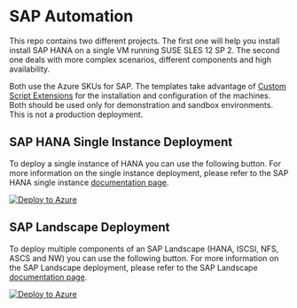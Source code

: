 # SAP Automation
This repo contains two different projects. The first one will help you install install SAP HANA on a single VM running SUSE SLES 12 SP 2. The second one deals with more complex scenarios, different components and high availability.

 Both use the Azure SKUs for SAP. The templates take advantage of [Custom Script Extensions](https://github.com/Azure/azure-linux-extensions/tree/master/CustomScript) for the installation and configuration of the machines. Both should be used only for demonstration and sandbox environments. This is not a production deployment.

## SAP HANA Single Instance Deployment
To deploy a single instance of HANA you can use the following button. For more information on the single instance deployment, please refer to the SAP HANA single instance [documentation page](https://github.com/AzureCAT-GSI/Hana-Test-Deploy/blob/master/README-single.md).

[![Deploy to Azure](http://azuredeploy.net/deploybutton.png)](https://portal.azure.com/#create/Microsoft.Template/uri/https%3A%2F%2Fraw.githubusercontent.com%2Fshortkidd610%2FSAP-HANA-S4%2Fmaster%2Fazuredeploy.json)

## SAP Landscape Deployment
To deploy multiple components of an SAP Landscape (HANA, ISCSI, NFS, ASCS and NW) you can use the following button. For more information on the SAP Landscape  deployment, please refer to the SAP Landscape [documentation page](https://github.com/AzureCAT-GSI/Hana-Test-Deploy/blob/master/README-full.md).

[![Deploy to Azure](http://azuredeploy.net/deploybutton.png)](https://portal.azure.com/#create/Microsoft.Template/uri/https%3A%2F%2Fraw.githubusercontent.com%2Fshortkidd610%2FSAP-HANA-S4%2Fmaster%2Fazuredeploy-full.json)




